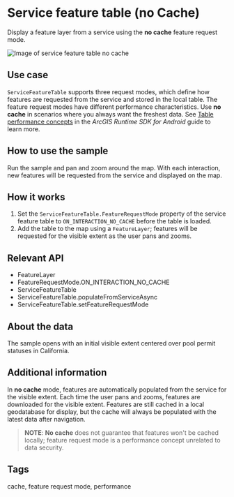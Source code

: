 # Service feature table (no Cache)

Display a feature layer from a service using the **no cache** feature request mode.

![Image of service feature table no cache](service-feature-table-nocache.png)

## Use case

`ServiceFeatureTable` supports three request modes, which define how features are requested from the service and stored in the local table. The feature request modes have different performance characteristics. Use **no cache** in scenarios where you always want the freshest data. See [Table performance concepts](https://developers.arcgis.com/android/latest/guide/layers.htm#ESRI_SECTION1_40F10593308A4718971C9A8F5FB9EC7D) in the *ArcGIS Runtime SDK for Android* guide to learn more.

## How to use the sample

Run the sample and pan and zoom around the map. With each interaction, new features will be requested from the service and displayed on the map.

## How it works

1. Set the `ServiceFeatureTable.FeatureRequestMode` property of the service feature table to `ON_INTERACTION_NO_CACHE` before the table is loaded.
2. Add the table to the map using a `FeatureLayer`; features will be requested for the visible extent as the user pans and zooms.

## Relevant API

* FeatureLayer
* FeatureRequestMode.ON_INTERACTION_NO_CACHE
* ServiceFeatureTable
* ServiceFeatureTable.populateFromServiceAsync
* ServiceFeatureTable.setFeatureRequestMode

## About the data

The sample opens with an initial visible extent centered over pool permit statuses in California.

## Additional information

In **no cache** mode, features are automatically populated from the service for the visible extent. Each time the user pans and zooms, features are downloaded for the visible extent. Features are still cached in a local geodatabase for display, but the cache will always be populated with the latest data after navigation.

> **NOTE**: **No cache** does not guarantee that features won't be cached locally; feature request mode is a performance concept unrelated to data security.

## Tags

cache, feature request mode, performance